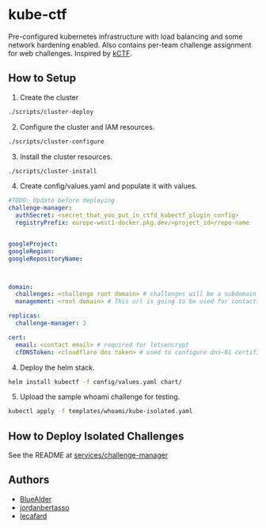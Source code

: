 kube-ctf
========

Pre-configured kubernetes infrastructure with load balancing and some network hardening enabled. Also contains
per-team challenge assignment for web challenges. Inspired by [kCTF](https://github.com/google/kctf).

## How to Setup
1. Create the cluster
```sh
./scripts/cluster-deploy
```

2. Configure the cluster and IAM resources.
```sh
./scripts/cluster-configure
```

3. Install the cluster resources.
```sh
./scripts/cluster-install
```

4. Create config/values.yaml and populate it with values.
```yaml
#TODO: Update before deploying
challenge-manager:
  authSecret: <secret_that_you_put_in_ctfd_kubectf_plugin_config>
  registryPrefix: europe-west1-docker.pkg.dev/<project_id>/repo-name


googleProject: 
googleRegion: 
googleRepositoryName: 



domain:
  challenges: <challenge root domain> # challenges will be a subdomain of this
  management: <root domain> # This url is going to be used for contacting the challenge-manager using https://challenge-manager.<this_domain>

replicas:
  challenge-manager: 2

cert:
  email: <contact email> # required for letsencrypt
  cfDNSToken: <cloudflare dns token> # used to configure dns-01 certificate validation
```

4. Deploy the helm stack.
```sh
helm install kubectf -f config/values.yaml chart/
```

5. Upload the sample whoami challenge for testing.
```sh
kubectl apply -f templates/whoami/kube-isolated.yaml
```

## How to Deploy Isolated Challenges
See the README at [services/challenge-manager](services/challenge-manager)

## Authors
- [BlueAlder](https://github.com/BlueAlder)
- [jordanbertasso](https://github.com/jordanbertasso)
- [lecafard](https://github.com/lecafard)
